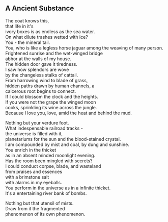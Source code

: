 A Ancient Substance
-------------------
The coat knows this,  
that life in it's  
ivory boxes is as endless as the sea water.  
On what dilute trashes wetted with ice?  
You - the mineral tail.  
You, who is like a legless horse jaguar among the weaving of many person.  
Frightened sunrise and the wet-winged bridge  
abhor at the walls of my house.  
The hidden door gave it tiredness.  
I saw how splendors are wove  
by the changeless stalks of cattail.  
From harrowing wind to blade of grass,  
hidden paths drawn by human channels, a  
calcerous root begins to connect.  
If I could blossom the clock and the heights.  
If you were not the grape the winged moon  
cooks, sprinkling its wine across the jungle.  
Because I love you, love, amid the heat and behind the mud.  
  
Nothing but your verdure foot.  
What indespensable railroad tracks -  
the universe is filled with it,  
planetariums for the sun and the blood-stained crystal.  
I am compounded by mist and coal, by dung and sunshine.  
You enrich in the thicket  
as in an absent minded moonlight evening.  
Has the room been mingled with secrets?  
I could conduct corpse, blade, and wasteland  
from praises and essences  
with a brimstone salt  
with alarms in my eyeballs.  
You perform in the universe as in a infinite thicket.  
It's a entertaining river bank of bombs.  
  
Nothing but that utensil of mists.  
Draw from it the fragmented  
phenomenon of its own phenomenon.  
